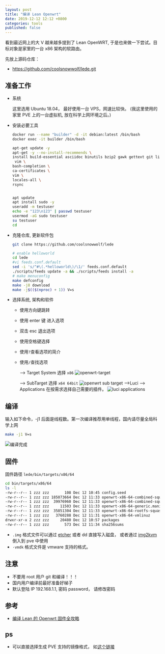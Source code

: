 ```yaml
---
layout: post
title: "编译 Lean Openwrt"
date: 2019-12-12 12:12 +0800
categories: tools
published: false
---
```


看到最近网上的大 V 越来越多提到了 Lean OpenWRT, 于是也来做一下尝试。目标对象是家里的一台 x86 架构的软路由。

先放上源码仓库：

- https://github.com/coolsnowwolf/lede.git

## 准备工作

- 系统

  这里选用 Ubuntu 18.04， 最好使用一台 VPS，网速比较快。
  (我这里使用的家里 PVE 上的一台虚拟机, 放在科学上网环境之后。)

- 安装必要工具

  ```sh
  docker run --name "builder" -d -it debian:latest /bin/bash
  docker exec -it builder /bin/bash

  apt-get update -y
  apt-get -y --no-install-recommends \
  install build-essential asciidoc binutils bzip2 gawk gettext git libncurses5-dev libz-dev patch unzip zlib1g-dev lib32gcc1 libc6-dev-i386 subversion flex uglifyjs git-core gcc-multilib p7zip p7zip-full msmtp libssl-dev texinfo libglib2.0-dev xmlto qemu-utils upx libelf-dev autoconf automake libtool autopoint device-tree-compiler git  wget \
   vim \
  bash-completion \
  ca-certificates \
  vim \
  locales-all \
  rsync


  apt update
  apt install sudo -y
  useradd -m testuser
  echo -e "123\n123" | passwd testuser
  usermod -aG sudo testuser
  su testuser
  cd


  ```

- 克隆仓库, 更新软件包

  ```sh
  git clone https://github.com/coolsnowwolf/lede

  # enable helloworld
  cd lede
  #vi feeds.conf.default
  sed -i 's/^#\(.*helloworld\)/\1/' feeds.conf.default
  ./scripts/feeds update -a && ./scripts/feeds install -a
  # make menuconfig
  make defconfig
  make -j8 download
  make -j$(($(nproc) + 1)) V=s
  ```

- 选择系统, 架构和软件

  - 使用方向键跳转
  - 使用 enter 键 进入选项
  - 双击 esc 退出选项
  - 使用空格键选择
  - 使用`?`查看选项的简介
  - 使用`/`查找选项

    --> Target System 选择 `x86`
    ![openwrt-target](/asserts/openwrt-target.png)

    --> SubTarget 选择 `x64 64bit`
    ![openwrt sub target ](/asserts/openwrt-sub-target.png)
    -->Luci --> Applications
    在按需求选择自己需要的插件。
    ![luci applications](/asserts/openwrt-luci-applications.png)

## 编译

输入如下命令，-j1 后面是线程数。第一次编译推荐用单线程，国内请尽量全局科学上网

```sh
make -j1 V=s
```

![编译完成](/asserts/openwrt-complete.png)

## 固件

固件路径 `lede/bin/targets/x86/64`

```sh
cd bin/targets/x86/64
ls -l
-rw-r--r-- 1 zzz zzz       108 Dec 12 10:45 config.seed
-rw-r--r-- 1 zzz zzz 185073664 Dec 12 11:33 openwrt-x86-64-combined-squashfs.img
-rw-r--r-- 1 zzz zzz  39976960 Dec 12 11:33 openwrt-x86-64-combined-squashfs.vmdk
-rw-r--r-- 1 zzz zzz     11503 Dec 12 11:33 openwrt-x86-64-generic.manifest
-rw-r--r-- 1 zzz zzz  35851304 Dec 12 11:33 openwrt-x86-64-rootfs-squashfs.img
-rw-r--r-- 1 zzz zzz   3760288 Dec 12 11:31 openwrt-x86-64-vmlinuz
drwxr-xr-x 2 zzz zzz     20480 Dec 12 10:57 packages
-rw-r--r-- 1 zzz zzz       573 Dec 12 11:34 sha256sums
```

- `.img` 格式文件可以通过 [etcher](https://www.balena.io/etcher/) 或者 dd 直接写入磁盘， 或者通过 [img2kvm](http://everun.top/helpcenter/others/img2kvm-instruction.html) 倒入到 pve 中使用
- `·vmdk` 格式文件是 vmware 支持的格式。

## 注意

- 不要用 root 用户 git 和编译！！！
- 国内用户编译前最好准备好梯子
- 默认登陆 IP 192.168.1.1, 密码 password， 请修改密码

## 参考

- [编译 Lean 的 Openwrt 固件全攻略](https://imgki.com/archives/openwrt-lean.html)

## ps

- 可以直接选择生成 PVE 支持的镜像格式， 如[这个链接](https://lala.im/5523.html)
